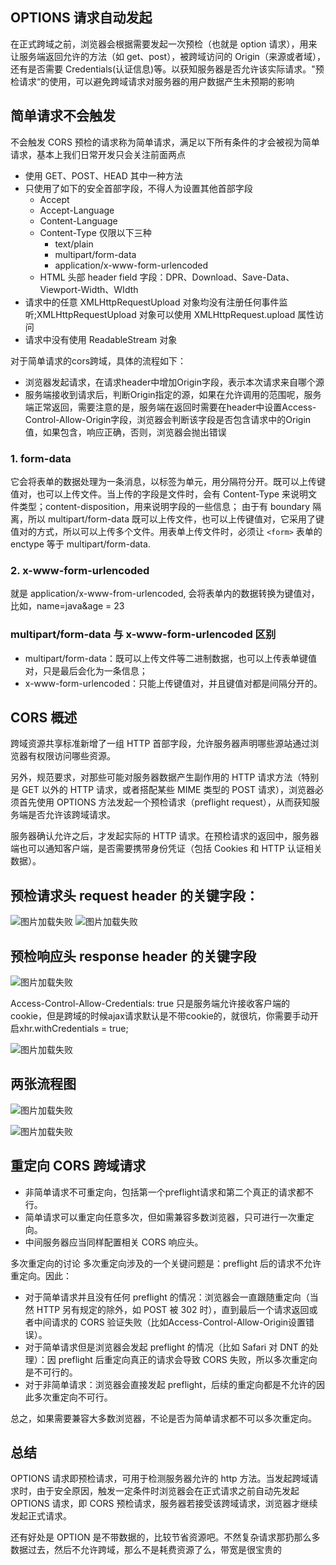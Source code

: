 ## OPTIONS 请求自动发起

在正式跨域之前，浏览器会根据需要发起一次预检（也就是 option 请求），用来让服务端返回允许的方法（如 get、post），被跨域访问的 Origin（来源或者域），还有是否需要 Credentials(认证信息)等。以获知服务器是否允许该实际请求。"预检请求“的使用，可以避免跨域请求对服务器的用户数据产生未预期的影响

## 简单请求不会触发

不会触发 CORS 预检的请求称为简单请求，满足以下所有条件的才会被视为简单请求，基本上我们日常开发只会关注前面两点

- 使用 GET、POST、HEAD 其中一种方法
- 只使用了如下的安全首部字段，不得人为设置其他首部字段
  - Accept
  - Accept-Language
  - Content-Language
  - Content-Type 仅限以下三种
    - text/plain
    - multipart/form-data
    - application/x-www-form-urlencoded
  - HTML 头部 header field 字段：DPR、Download、Save-Data、Viewport-Width、WIdth
- 请求中的任意 XMLHttpRequestUpload 对象均没有注册任何事件监听;XMLHttpRequestUpload 对象可以使用 XMLHttpRequest.upload 属性访问
- 请求中没有使用 ReadableStream 对象


对于简单请求的cors跨域，具体的流程如下：

- 浏览器发起请求，在请求header中增加Origin字段，表示本次请求来自哪个源
- 服务端接收到请求后，判断Origin指定的源，如果在允许调用的范围呢，服务端正常返回，需要注意的是，服务端在返回时需要在header中设置Access-Control-Allow-Origin字段，浏览器会判断该字段是否包含请求中的Origin值，如果包含，响应正确，否则，浏览器会抛出错误


### 1. form-data



它会将表单的数据处理为一条消息，以标签为单元，用分隔符分开。既可以上传键值对，也可以上传文件。当上传的字段是文件时，会有 Content-Type 来说明文件类型；content-disposition，用来说明字段的一些信息；
由于有 boundary 隔离，所以 multipart/form-data 既可以上传文件，也可以上传键值对，它采用了键值对的方式，所以可以上传多个文件。用表单上传文件时，必须让 `<form>` 表单的 enctype 等于 multipart/form-data.

### 2. x-www-form-urlencoded

就是 application/x-www-from-urlencoded, 会将表单内的数据转换为键值对，比如，name=java&age = 23

### multipart/form-data 与 x-www-form-urlencoded 区别

- multipart/form-data：既可以上传文件等二进制数据，也可以上传表单键值对，只是最后会化为一条信息；
- x-www-form-urlencoded：只能上传键值对，并且键值对都是间隔分开的。

## CORS 概述

跨域资源共享标准新增了一组 HTTP 首部字段，允许服务器声明哪些源站通过浏览器有权限访问哪些资源。

另外，规范要求，对那些可能对服务器数据产生副作用的 HTTP 请求方法（特别是 GET 以外的 HTTP 请求，或者搭配某些 MIME 类型的 POST 请求），浏览器必须首先使用 OPTIONS 方法发起一个预检请求（preflight request），从而获知服务端是否允许该跨域请求。

服务器确认允许之后，才发起实际的 HTTP 请求。在预检请求的返回中，服务器端也可以通知客户端，是否需要携带身份凭证（包括 Cookies 和 HTTP 认证相关数据）。

## 预检请求头 request header 的关键字段：

![图片加载失败](./img/预检请求头关键字段.png)
![图片加载失败](./img/预检请求头的关键字段.png)

## 预检响应头 response header 的关键字段

![图片加载失败](./img/options.png)
 
Access-Control-Allow-Credentials: true 只是服务端允许接收客户端的cookie，但是跨域的时候ajax请求默认是不带cookie的，就很坑，你需要手动开启xhr.withCredentials = true;

![图片加载失败](./img/预请求.png)

## 两张流程图

![图片加载失败](./img/OPTIONS预请求流程.png)

![图片加载失败](./img/OPTIONS详细过程.png)

## 重定向 CORS 跨域请求
- 非简单请求不可重定向，包括第一个preflight请求和第二个真正的请求都不行。
- 简单请求可以重定向任意多次，但如需兼容多数浏览器，只可进行一次重定向。
- 中间服务器应当同样配置相关 CORS 响应头。


多次重定向的讨论
多次重定向涉及的一个关键问题是：preflight 后的请求不允许重定向。因此：

- 对于简单请求并且没有任何 preflight 的情况：浏览器会一直跟随重定向（当然 HTTP 另有规定的除外，如 POST 被 302 时），直到最后一个请求返回或者中间请求的 CORS 验证失败（比如Access-Control-Allow-Origin设置错误）。
- 对于简单请求但是浏览器会发起 preflight 的情况（比如 Safari 对 DNT 的处理）：因 preflight 后重定向真正的请求会导致 CORS 失败，所以多次重定向是不可行的。
- 对于非简单请求：浏览器会直接发起 preflight，后续的重定向都是不允许的因此多次重定向不可行。


总之，如果需要兼容大多数浏览器，不论是否为简单请求都不可以多次重定向。


## 总结

OPTIONS 请求即预检请求，可用于检测服务器允许的 http 方法。当发起跨域请求时，由于安全原因，触发一定条件时浏览器会在正式请求之前自动先发起 OPTIONS 请求，即 CORS 预检请求，服务器若接受该跨域请求，浏览器才继续发起正式请求。

还有好处是 OPTION 是不带数据的，比较节省资源吧。不然复杂请求那扔那么多数据过去，然后不允许跨域，那么不是耗费资源了么，带宽是很宝贵的
